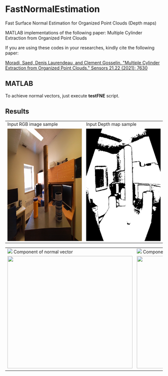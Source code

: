 # FastNormalEstimation
Fast Surface Normal Estimation for Organized Point Clouds (Depth maps)

MATLAB implementations of the following paper:
 Multiple Cylinder Extraction from Organized Point Clouds 

If you are using these codes in your researches, kindly cite the following paper:

[Moradi, Saed, Denis Laurendeau, and Clement Gosselin. "Multiple Cylinder Extraction from Organized Point Clouds." Sensors 21.22 (2021): 7630](https://www.mdpi.com/1424-8220/21/22/7630)

## MATLAB

To achieve normal vectors, just execute **testFNE** script.

## Results
<p align="center">
<table>
  <tr>
    <td> Input RGB image sample
</td>
     <td> Input Depth map sample</td>
  </tr>
  <tr>
    <td><img src="https://github.com/moradisaed/FastNormalEstimation/blob/main/Data/raw_rgb2.png" width=400 height=360></td>
    <td><img src="https://github.com/moradisaed/FastNormalEstimation/blob/main/Data/raw_depth2.png" width=400 height=360></td>
  </tr>
 </table>
 </p>
 <p align="center">
<table>
  <tr>
    <td> <img src="https://render.githubusercontent.com/render/math?math=\theta"> Component of normal vector
</td>
     <td> <img src="https://render.githubusercontent.com/render/math?math=\phi"> Component of normal vector</td>
  </tr>
  <tr>
    <td><img src="https://github.com/moradisaed/FastNormalEstimation/blob/main/Data/theta.png" width=400 height=360></td>
    <td><img src="https://github.com/moradisaed/FastNormalEstimation/blob/main/Data/phi.png" width=400 height=360></td>
  </tr>
 </table>
 </p>
